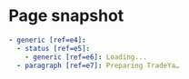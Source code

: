 # Page snapshot

```yaml
- generic [ref=e4]:
  - status [ref=e5]:
    - generic [ref=e6]: Loading...
  - paragraph [ref=e7]: Preparing TradeYa…
```
